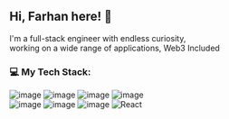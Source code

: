 
## Hi, Farhan here! 👋

I'm a full-stack engineer with endless curiosity,<br>
working on a wide range of applications, Web3 Included

### 💻 My Tech Stack: 

![image](https://img.shields.io/badge/Node%20js-339933?style=for-the-badge&logo=nodedotjs&logoColor=white)
![image](https://img.shields.io/badge/next%20js-000000?style=for-the-badge&logo=nextdotjs&logoColor=white)
![image](https://img.shields.io/badge/Python-FFD43B?style=for-the-badge&logo=python&logoColor=blue)
![image](https://img.shields.io/badge/TypeScript-007ACC?style=for-the-badge&logo=typescript&logoColor=white)
<br>
![image](https://img.shields.io/badge/fastapi-109989?style=for-the-badge&logo=FASTAPI&logoColor=white)
![image](https://img.shields.io/badge/fastify-202020?style=for-the-badge&logo=fastify&logoColor=white)
![image](https://img.shields.io/badge/Solana-000?style=for-the-badge&logo=Solana&logoColor=9945FF)
![React](https://img.shields.io/badge/react-%2320232a.svg?style=for-the-badge&logo=react&logoColor=%2361DAFB)



